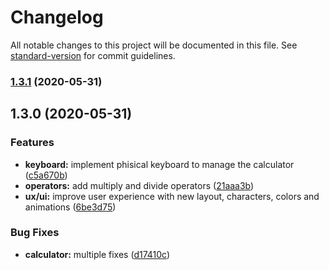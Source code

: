 # Changelog

All notable changes to this project will be documented in this file. See [standard-version](https://github.com/conventional-changelog/standard-version) for commit guidelines.

### [1.3.1](https://github.com/carloscpda/payvision-calculator/compare/v1.3.0...v1.3.1) (2020-05-31)

## 1.3.0 (2020-05-31)


### Features

* **keyboard:** implement phisical keyboard to manage the calculator ([c5a670b](https://github.com/carloscpda/payvision-calculator/commit/c5a670b7d0d95ec4ed7eef7c9ff0dbee78bc7aea))
* **operators:** add multiply and divide operators ([21aaa3b](https://github.com/carloscpda/payvision-calculator/commit/21aaa3bedd1232eeb96ae8516b87f16723f83d83))
* **ux/ui:** improve user experience with new layout, characters, colors and animations ([6be3d75](https://github.com/carloscpda/payvision-calculator/commit/6be3d754c30e059447d6c75108396aa0ab981d5b))


### Bug Fixes

* **calculator:** multiple fixes ([d17410c](https://github.com/carloscpda/payvision-calculator/commit/d17410cb2e2c41b2a1b28567366775dbdfedf4bc))
